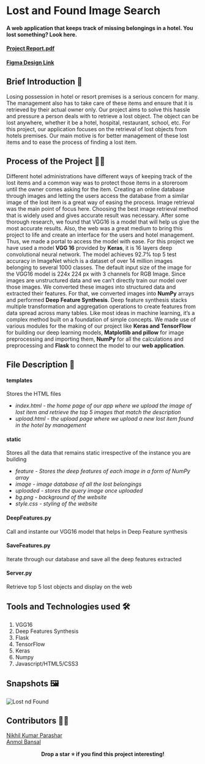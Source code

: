 # Lost and Found Image Search
#### A web application that keeps track of missing belongings in a hotel. You lost something? Look here.

#### [Project Report.pdf](https://github.com/anmolbansal7/Lost-and-Found/files/7789217/CBIVR.Final.pdf)
#### [Figma Design Link](https://www.figma.com/file/rWTOaHtSFfqcCpFoKEYk6V/College-Projects?node-id=0%3A1)


## Brief Introduction 📍
Losing possession in hotel or resort premises is a serious concern for many. The management also has to take care of these items and ensure that it is retrieved by their actual owner only. Our project aims to solve this hassle and pressure a person deals with to retrieve a lost object. The object can be lost anywhere, whether it be a hotel, hospital, restaurant, school, etc. For this project, our application focuses on the retrieval of lost objects from hotels premises. Our main motive is for better management of these lost items and to ease the process of finding a lost item.

## Process of the Project 👨‍🏫
Different hotel administrations have different ways of keeping track of the lost items and a common way was to protect those items in a storeroom until the owner comes asking for the item. Creating an online database through images and letting the users access the database from a similar image of the lost item is a great way of easing the process. Image retrieval was the main point of focus here. Choosing the best image retrieval method that is widely used and gives accurate result was necessary. After some thorough research, we found that VGG16 is a model that will help us give the most accurate results. Also, the web was a great medium to bring this project to life and create an interface for the users and hotel management. Thus, we made a portal to access the model with ease. For this project we have used a model **VGG 16** provided by **Keras**, it is 16 layers deep convolutional neural network. The model achieves 92.7% top 5 test accuracy in ImageNet which is a dataset of over 14 million images belonging to several 1000 classes. The default input size of the image for the VGG16 model is 224x 224 px with 3 channels for RGB Image.  Since images are unstructured data and we can’t directly train our model over those images. We converted these images into structured data and extracted their features. For that, we converted images into **NumPy** arrays and performed **Deep Feature Synthesis**. Deep feature synthesis stacks multiple transformation and aggregation operations to create features from data spread across many tables. Like most ideas in  machine learning, it’s a complex method built on a foundation of simple concepts. We made use of various modules for the making of our project like **Keras and TensorFlow** for building our deep learning models, **Matplotlib and pillow** for image preprocessing and importing them, **NumPy** for all the calculations and preprocessing and **Flask** to connect the model to our **web application**.

## File Description 📒
#### templates
Stores the HTML files<i>
- index.html - the home page of our app where we upload the image of lost item and retrieve the top 5 images that match the description
- upload.html - the upload page where we upload a new lost item found in the hotel by management</i>
#### static
Stores all the data that remains static irrespective of the instance you are building<i>
- feature - Stores the deep features of each image in a form of NumPy array
- image - image database of all the lost belongings
- uploaded - stores the query image once uploaded
- bg.png - background of the website
- style.css - styling of the website</i>
#### DeepFeatures.py
Call and instante our VGG16 model that helps in Deep Feature synthesis
#### SaveFeatures.py
Iterate through our database and save all the deep features extracted
#### Server.py
Retrieve top 5 lost objects and display on the web

## Tools and Technologies used 🛠
1. VGG16
2. Deep Features Synthesis
3. Flask
4. TensorFlow
5. Keras
6. Numpy
7. Javascript/HTML5/CSS3

## Snapshots 🖼
![Lost nd Found](https://user-images.githubusercontent.com/60514776/124169900-66519580-dac4-11eb-9a09-936e31a028f5.png)


## Contributors 👨‍💻
[Nikhil Kumar Parashar](https://github.com/NikhilKP631197)
<br>
[Anmol Bansal](https://github.com/anmolbansal7)

<p align = "center"><b>
Drop a star ⭐ if you find this project interesting!
  </b></p>
